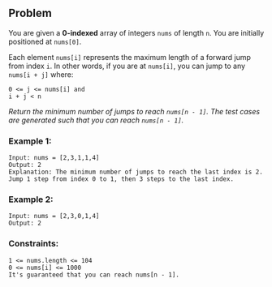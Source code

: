 ## Problem
You are given a **0-indexed** array of integers `nums` of length `n`. You are initially positioned at `nums[0]`.

Each element `nums[i]` represents the maximum length of a forward jump from index `i`. In other words, if you are at `nums[i]`, you can jump to any `nums[i + j]` where:

    0 <= j <= nums[i] and
    i + j < n
    
*Return the minimum number of jumps to reach `nums[n - 1]`. The test cases are generated such that you can reach `nums[n - 1]`.*

 

### Example 1:

    Input: nums = [2,3,1,1,4]
    Output: 2
    Explanation: The minimum number of jumps to reach the last index is 2. Jump 1 step from index 0 to 1, then 3 steps to the last index.

### Example 2:

    Input: nums = [2,3,0,1,4]
    Output: 2
    

### Constraints:

    1 <= nums.length <= 104
    0 <= nums[i] <= 1000
    It's guaranteed that you can reach nums[n - 1].
